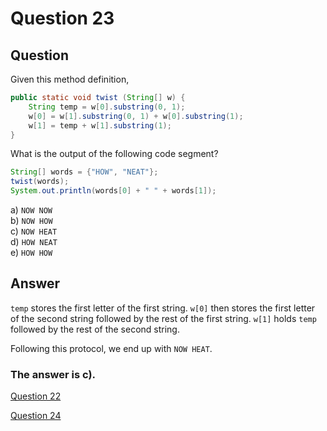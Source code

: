 # Question 23
## Question
Given this method definition, 
```java
public static void twist (String[] w) {
	String temp = w[0].substring(0, 1);
	w[0] = w[1].substring(0, 1) + w[0].substring(1);
	w[1] = temp + w[1].substring(1);
}
```
What is the output of the following code segment?
```java
String[] words = {"HOW", "NEAT"};
twist(words);
System.out.println(words[0] + " " + words[1]);
```
a) `NOW NOW`  
b) `NOW HOW`  
c) `NOW HEAT`  
d) `HOW NEAT`  
e) `HOW HOW`  
## Answer
`temp` stores the first letter of the first string.
`w[0]` then stores the first letter of the second string followed by the rest of the first string.
`w[1]` holds `temp` followed by the rest of the second string.

Following this protocol, we end up with `NOW HEAT`.

### **The answer is c).**

[Question 22](https://thunderredstar.me/Test-2-Review/explanations/the_part_with_multiple_guesses/20-24/22)

[Question 24](https://thunderredstar.me/Test-2-Review/explanations/the_part_with_multiple_guesses/20-24/24)